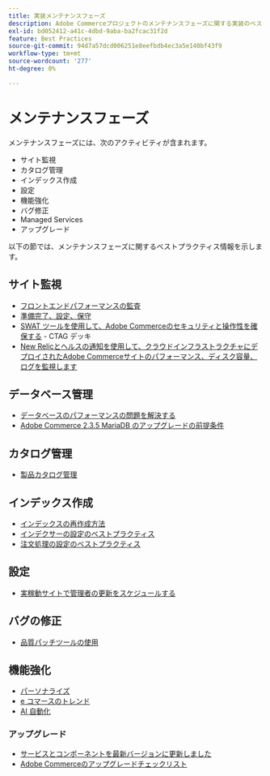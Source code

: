 ```yaml
---
title: 実装メンテナンスフェーズ
description: Adobe Commerceプロジェクトのメンテナンスフェーズに関する実装のベストプラクティスについて説明します。
exl-id: bd052412-a41c-4dbd-9aba-ba2fcac31f2d
feature: Best Practices
source-git-commit: 94d7a57dcd006251e8eefbdb4ec3a5e140bf43f9
workflow-type: tm+mt
source-wordcount: '277'
ht-degree: 0%

---
```


# メンテナンスフェーズ

メンテナンスフェーズには、次のアクティビティが含まれます。

- サイト監視
- カタログ管理
- インデックス作成
- 設定
- 機能強化
- バグ修正
- Managed Services
- アップグレード

以下の節では、メンテナンスフェーズに関するベストプラクティス情報を示します。

## サイト監視

- [フロントエンドパフォーマンスの監査](frontend-performance.md)
- [準備完了、設定、保守](https://business.adobe.com/blog/basics/ready-set-maintain)
- [SWAT ツールを使用して、Adobe Commerceのセキュリティと操作性を確保する](https://experienceleague.adobe.com/docs/commerce-operations/tools/site-wide-analysis-tool/intro.html?lang=en#integrations-with-other-adobe-commerce-support-tools) - CTAG デッキ
- [New Relicとヘルスの通知を使用して、クラウドインフラストラクチャにデプロイされたAdobe Commerceサイトのパフォーマンス、ディスク容量、ログを監視します](https://experienceleague.adobe.com/docs/commerce-cloud-service/user-guide/monitor/performance.html)

## データベース管理

- [データベースのパフォーマンスの問題を解決&#x200B;する](resolve-database-performance-issues.md)
- [Adobe Commerce 2.3.5 MariaDB のアップグレードの前提条件&#x200B;](commerce-235-upgrade-prerequisites-mariadb.md)

## カタログ管理

<!-- Asset not yet integrated
- [Catalog Image Resizing](https://wiki.corp.adobe.com/x/oj4ykw) (wiki)
-->
- [製品カタログ管理](https://www.gotostage.com/channel/fca90f7960be436f9b849215d9e06026/recording/2eea2782fc874047a020391000519f8b/watch?source=CHANNEL)

## インデックス作成

<!-- Asset not yet integrated
- [Reindexing - the safe way](https://wiki.corp.adobe.com/x/oj4ykw)(wiki)
-->
- [インデックスの再作成方法](https://developer.adobe.com/commerce/php/development/components/indexing/#how-to-reindex)
- [インデクサーの設定のベストプラクティス&#x200B;](indexer-configuration.md)
- [注文処理の設定のベストプラクティス](order-processing-configuration.md)
<!-- Asset not yet integrated from CTAG deck:
- Plan upsizing for planned traffic increases during promotions or holidays -->

## 設定

- [実稼動サイトで管理者の更新をスケジュールする](scheduling-admin-updates-in-production.md)

<!-- Asset not yet integrated from CTAG deck: Planning for peak season and promotional periods (upsizing)-->

## バグの修正

- [品質パッチツールの使用](https://experienceleague.adobe.com/docs/commerce-operations/tools/quality-patches-tool/usage.html)

## 機能強化

- [パーソナライズ](https://www.gotostage.com/channel/fca90f7960be436f9b849215d9e06026/recording/e218545a77de490fb5102eca07d0580a/watch?source=CHANNEL)
- [e コマースのトレンド](https://www.gotostage.com/channel/fca90f7960be436f9b849215d9e06026/recording/9a772468d7b64409a3d5dff4d67e656d/watch?source=CHANNEL)
- [AI 自動化](https://www.gotostage.com/channel/fca90f7960be436f9b849215d9e06026/recording/27ae23699c2847be981a23ca098e548f/watch?source=CHANNEL)

### アップグレード

- [サービスとコンポーネントを最新バージョンに更新しま&#x200B;した](update-services.md)
- [Adobe Commerceのアップグレードチェックリ&#x200B;スト](upgrade-checklist.md)

